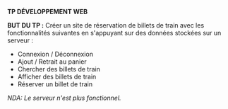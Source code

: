 **TP DÉVELOPPEMENT WEB**


**BUT DU TP :**
Créer un site de réservation de billets de train avec les fonctionnalités suivantes en s'appuyant sur des données stockées sur un serveur :
- Connexion / Déconnexion
- Ajout / Retrait au panier
- Chercher des billets de train
- Afficher des billets de train
- Réserver un billet de train


*NDA: Le serveur n'est plus fonctionnel.*
